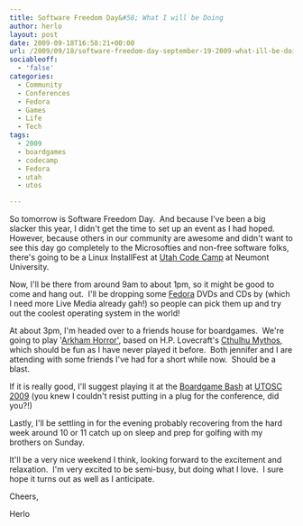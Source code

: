 ```yaml
---
title: Software Freedom Day&#58; What I will be Doing
author: herlo
layout: post
date: 2009-09-18T16:58:21+00:00
url: /2009/09/18/software-freedom-day-september-19-2009-what-ill-be-doing/
sociableoff:
  - 'false'
categories:
  - Community
  - Conferences
  - Fedora
  - Games
  - Life
  - Tech
tags:
  - 2009
  - boardgames
  - codecamp
  - Fedora
  - utah
  - utos

---
```

So tomorrow is Software Freedom Day.  And because I've been a big slacker this year, I didn't get the time to set up an event as I had hoped.  However, because others in our community are awesome and didn't want to see this day go completely to the Microsofties and non-free software folks, there's going to be a Linux InstallFest at [Utah Code Camp][1] at Neumont University.

Now, I'll be there from around 9am to about 1pm, so it might be good to come and hang out.  I'll be dropping some [Fedora][2] DVDs and CDs by (which I need more Live Media already gah!) so people can pick them up and try out the coolest operating system in the world!

At about 3pm, I'm headed over to a friends house for boardgames.  We're going to play '[Arkham Horror'][3], based on H.P. Lovecraft's [Cthulhu Mythos][4], which should be fun as I have never played it before.  Both jennifer and I are attending with some friends I've had for a short while now.  Should be a blast.

If it is really good, I'll suggest playing it at the [Boardgame Bash][5] at [UTOSC 2009][6] (you knew I couldn't resist putting in a plug for the conference, did you?!)

Lastly, I'll be settling in for the evening probably recovering from the hard week around 10 or 11 catch up on sleep and prep for golfing with my brothers on Sunday.

It'll be a very nice weekend I think, looking forward to the excitement and relaxation.  I'm very excited to be semi-busy, but doing what I love.  I sure hope it turns out as well as I anticipate.

Cheers,

Herlo

 [1]: http://utcodecamp.com/schedule/
 [2]: http://fedoraproject.org
 [3]: http://www.boardgamegeek.com/boardgame/15987
 [4]: http://www.boardgamegeek.com/wiki/page/Cthulhu_Mythos
 [5]: http://2009.utosc.com/presentation/120/
 [6]: http://2009.utosc.com
